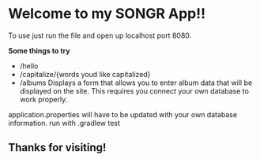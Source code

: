 # Welcome to my SONGR App!!

To use just run the file and open up localhost port 8080.  

**Some things to try**
- /hello
- /capitalize/{words youd like capitalized}
- /albums Displays a form that allows you to enter album data that will be displayed on the site. This requires you connect your own database to work properly.

application.properties will have to be updated with your own database information.
run with .gradlew  test  

## Thanks for visiting!

